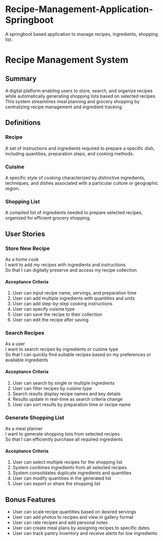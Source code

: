 # Recipe-Management-Application-Springboot
A springboot based application to manage recipes, ingredients, shopping list.

# Recipe Management System

## Summary
A digital platform enabling users to store, search, and organize recipes while automatically generating shopping lists based on selected recipes. This system streamlines meal planning and grocery shopping by centralizing recipe management and ingredient tracking.

## Definitions

### Recipe
A set of instructions and ingredients required to prepare a specific dish, including quantities, preparation steps, and cooking methods.

### Cuisine
A specific style of cooking characterized by distinctive ingredients, techniques, and dishes associated with a particular culture or geographic region.

### Shopping List
A compiled list of ingredients needed to prepare selected recipes, organized for efficient grocery shopping.

## User Stories

### Store New Recipe
As a home cook  
I want to add my recipes with ingredients and instructions  
So that I can digitally preserve and access my recipe collection  

#### Acceptance Criteria
1. User can input recipe name, servings, and preparation time
2. User can add multiple ingredients with quantities and units
3. User can add step-by-step cooking instructions
4. User can specify cuisine type
5. User can save the recipe to their collection
6. User can edit the recipe after saving

### Search Recipes
As a user  
I want to search recipes by ingredients or cuisine type  
So that I can quickly find suitable recipes based on my preferences or available ingredients  

#### Acceptance Criteria
1. User can search by single or multiple ingredients
2. User can filter recipes by cuisine type
3. Search results display recipe names and key details
4. Results update in real-time as search criteria change
5. User can sort results by preparation time or recipe name

### Generate Shopping List
As a meal planner  
I want to generate shopping lists from selected recipes  
So that I can efficiently purchase all required ingredients  

#### Acceptance Criteria
1. User can select multiple recipes for the shopping list
2. System combines ingredients from all selected recipes
3. System consolidates duplicate ingredients and quantities
4. User can modify quantities in the generated list
5. User can export or share the shopping list

## Bonus Features
* User can scale recipe quantities based on desired servings
* User can add photos to recipes and view in gallery format
* User can rate recipes and add personal notes
* User can create meal plans by assigning recipes to specific dates
* User can track pantry inventory and receive alerts for low ingredients
